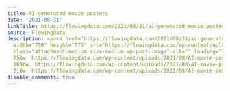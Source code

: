 ```yaml
---
title: AI-generated movie posters
date: '2021-08-31'
linkTitle: https://flowingdata.com/2021/08/31/ai-generated-movie-posters/
source: FlowingData
description: <p><a href="https://flowingdata.com/2021/08/31/ai-generated-movie-posters/"><img
  width="750" height="573" src="https://flowingdata.com/wp-content/uploads/2021/08/AI-movie-posters-750x573.png"
  class="attachment-medium size-medium wp-post-image" alt="" loading="lazy" srcset="https://flowingdata.com/wp-content/uploads/2021/08/AI-movie-posters-750x573.png
  750w, https://flowingdata.com/wp-content/uploads/2021/08/AI-movie-posters-1090x832.png
  1090w, https://flowingdata.com/wp-content/uploads/2021/08/AI-movie-posters-210x160.png
  210w, https://flowingdata.com/wp-content/uploads/2021/08/AI-movie-poster ...
disable_comments: true
---
```

<p><a href="https://flowingdata.com/2021/08/31/ai-generated-movie-posters/"><img width="750" height="573" src="https://flowingdata.com/wp-content/uploads/2021/08/AI-movie-posters-750x573.png" class="attachment-medium size-medium wp-post-image" alt="" loading="lazy" srcset="https://flowingdata.com/wp-content/uploads/2021/08/AI-movie-posters-750x573.png 750w, https://flowingdata.com/wp-content/uploads/2021/08/AI-movie-posters-1090x832.png 1090w, https://flowingdata.com/wp-content/uploads/2021/08/AI-movie-posters-210x160.png 210w, https://flowingdata.com/wp-content/uploads/2021/08/AI-movie-poster ...